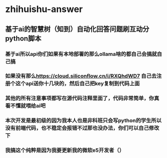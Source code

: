 # zhihuishu-answer
## 基于ai的智慧树（知到）自动化回答问题刷互动分python脚本
### 基于ai所以api你们如果有本地部署的那么ollama啥的都自己会搞就自己搞
### 如果没有那么**https://cloud.siliconflow.cn/i/RXQhdWD7**  自己去注册个这个api送你十几块的，然后自己把key复制到代码上面
### 其他的所有注意事项都写在源代码注释里面了，代码非常简单，你真看不懂就喂给ai吧
### 本次开发是最初级的因为我本人也是非科班只会写python的学生所以没有前端代码，也不稳定会报错不过那也没办法，你们可以自己修改下
### 我搞这个纯粹是因为我要更新我的微软e5开发者（）

